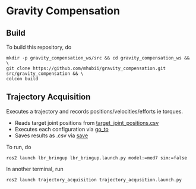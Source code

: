 # Gravity Compensation

## Build
To build this repository, do
```shell
mkdir -p gravity_compensation_ws/src && cd gravity_compensation_ws && \ 
git clone https://github.com/mhubii/gravity_compensation.git src/gravity_compensation && \
colcon build
```

## Trajectory Acquisition
Executes a trajectory and records positions/velocities/efforts ie torques.
- Reads target joint positions from [target_joint_positions.csv](trajectory_acquisition/config/target_joint_positions.csv)
- Executes each configuration via [go_to](https://github.com/mhubii/gravity_compensation/blob/0b83c697d5eb2e5fa9d35ea25ec1220b579d5124/trajectory_acquisition/trajectory_acquisition/trajectory_execution_node.py#L157)
- Saves results as .csv via [save](https://github.com/mhubii/gravity_compensation/blob/0b83c697d5eb2e5fa9d35ea25ec1220b579d5124/trajectory_acquisition/trajectory_acquisition/trajectory_execution_node.py#L164)

To run, do
```shell
ros2 launch lbr_bringup lbr_bringup.launch.py model:=med7 sim:=false
```
In another terminal, run
```shell
ros2 launch trajectory_acquisition trajectory_acqusition.launch.py
```
